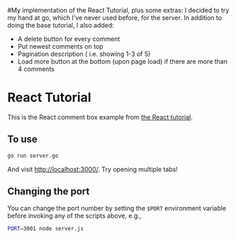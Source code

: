 #My implementation of the React Tutorial, plus some extras:
I decided to try my hand at go, which I've never used before, for the server.
In addition to doing the base tutorial, I also added:
- A delete button for every comment
- Put newest comments on top
- Pagination description ( i.e. showing 1-3 of 5)
- Load more button at the bottom (upon page load) if there are more than 4 comments

# React Tutorial

This is the React comment box example from [the React tutorial](http://facebook.github.io/react/docs/tutorial.html).

## To use
```sh
go run server.go
```

And visit <http://localhost:3000/>. Try opening multiple tabs!

## Changing the port

You can change the port number by setting the `$PORT` environment variable before invoking any of the scripts above, e.g.,

```sh
PORT=3001 node server.js
```
